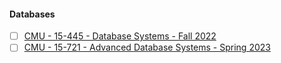 #### Databases

- [ ] [CMU - 15-445 - Database Systems - Fall 2022](https://15445.courses.cs.cmu.edu/fall2022/)
- [ ] [CMU - 15-721 - Advanced Database Systems - Spring 2023](https://15721.courses.cs.cmu.edu/spring2023/)
